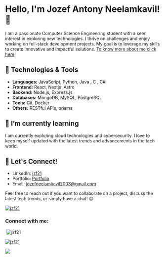 

# Hello, I'm Jozef Antony Neelamkavil! 👋

I am a passionate Computer Science Engineering student with a keen interest in exploring new technologies. I thrive on challenges and enjoy working on full-stack development projects. My goal is to leverage my skills to create innovative and impactful solutions.
[To know more about me click here](jzf21.vercel.app)

## 🔧 Technologies & Tools
- **Languages:** JavaScript, Python, Java , C , C#
- **Frontend:** React, Nextjs ,Astro
- **Backend:** Node.js, Express.js
- **Databases:** MongoDB, MySQL, PostgreSQL
- **Tools:** Git, Docker
- **Others:** RESTful APIs, prisma

## 🌱 I’m currently learning
I am currently exploring cloud technologies and cybersecurity. I love to keep myself updated with the latest trends and advancements in the tech world.




## 🤝 Let's Connect!
- LinkedIn: [jzf21](https://www.linkedin.com/in/jzf21)
- Portfolio: [Portfolio](jzf21.vercel.app)
- Email: jozefneelamkavil2003@gmail.com

Feel free to reach out if you want to collaborate on a project, discuss the latest tech trends, or simply have a chat! 😊

<p align="left"> <a href="https://github.com/ryo-ma/github-profile-trophy"><img src="https://github-profile-trophy.vercel.app/?username=jzf21" alt="jzf21" /></a> </p>

<h3 align="left">Connect with me:</h3>
<p align="left">
</p>

<p>&nbsp;<img align="center" src="https://github-readme-stats.vercel.app/api?username=jzf21&show_icons=true&locale=en" alt="jzf21" /></p>

<p><img align="center" src="https://github-readme-streak-stats.herokuapp.com/?user=jzf21&" alt="jzf21" /></p>

[![](https://visitcount.itsvg.in/api?id=jzf21&label=stalkers&color=9&icon=2&pretty=true)](https://visitcount.itsvg.in)

